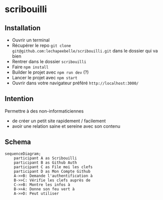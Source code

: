 # scribouilli

## Installation

- Ouvrir un terminal
- Récupérer le repo `git clone git@github.com:lechapeebelle/scribouilli.git` dans le dossier qui va bien
- Rentrer dans le dossier `scribouilli`
- Faire `npm install`
- Builder le projet avec `npm run dev` (?)
- Lancer le projet avec `npm start`
- Ouvrir dans votre navigateur préféré `http://localhost:3000/`

## Intention 

Permettre à des non-informaticiennes 
- de créer un petit site rapidement / facilement 
- avoir une relation saine et sereine avec son contenu

## Schema

```mermaid
sequenceDiagram;
    participant A as Scribouilli
    participant B as Github Auth
    participant C as File moi les clefs
    participant D as Mon Compte Github
    A->>B: Demande l'authentification à
    B->>C: Vérifie les clefs auprès de
    C->>B: Montre les infos à
    B->>A: Donne son feu vert à
    A->>D: Peut utiliser
```
